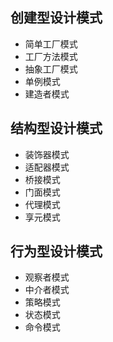 ## 创建型设计模式
- 简单工厂模式
- 工厂方法模式
- 抽象工厂模式
- 单例模式
- 建造者模式

## 结构型设计模式
- 装饰器模式
- 适配器模式
- 桥接模式
- 门面模式
- 代理模式
- 享元模式

## 行为型设计模式
- 观察者模式
- 中介者模式
- 策略模式
- 状态模式
- 命令模式
